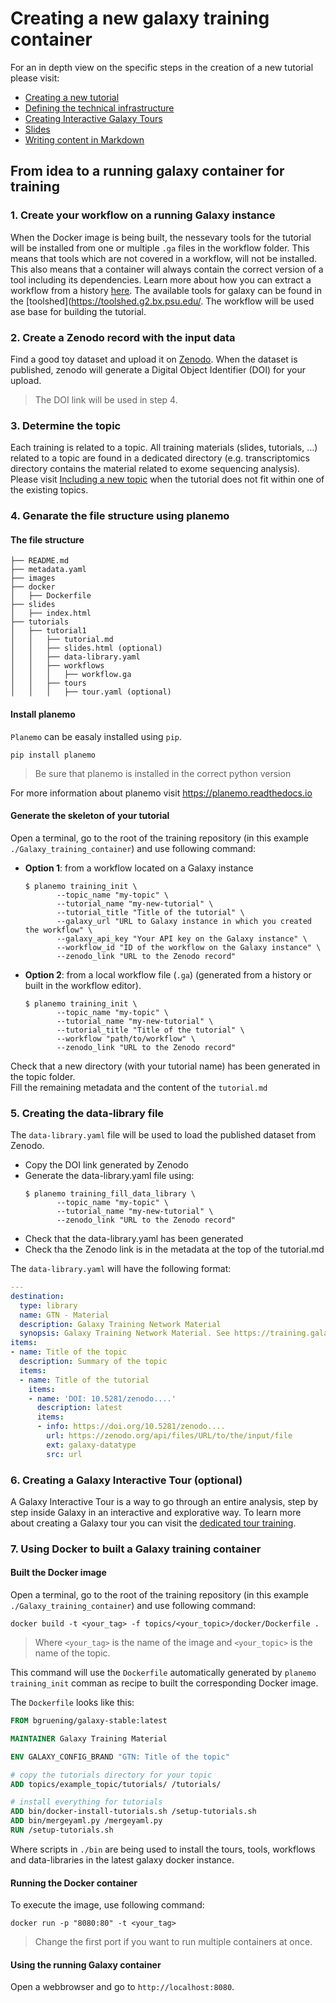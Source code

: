 # Creating a new galaxy training container

For an in depth view on the specific steps in the creation of a new tutorial please visit:

- [Creating a new tutorial](https://galaxyproject.github.io/training-material/topics/contributing/tutorials/create-new-tutorial/tutorial.html)
- [Defining the technical infrastructure](https://galaxyproject.github.io/training-material/topics/contributing/tutorials/create-new-tutorial-technical/tutorial.html)
- [Creating Interactive Galaxy Tours](https://galaxyproject.github.io/training-material/topics/contributing/tutorials/create-new-tutorial-tours/tutorial.html)
- [Slides](https://galaxyproject.github.io/training-material/topics/contributing/tutorials/create-new-tutorial-slides/slides.html#1)
- [Writing content in Markdown](https://galaxyproject.github.io/training-material/topics/contributing/tutorials/create-new-tutorial-content/tutorial.html)

## From idea to a running galaxy container for training

### 1. Create your workflow on a running Galaxy instance

When the Docker image is being built, the nessevary tools for the tutorial will be installed from one or multiple `.ga` files in the workflow folder. This  means that tools which are not covered in a workflow, will not be installed. This also means that a container will always contain the correct version of a tool including its dependencies.  Learn more about how you can extract a workflow from a history [here](https://galaxyproject.org/learn/advanced-workflow/extract/). The available tools for galaxy can be found in the [toolshed](https://toolshed.g2.bx.psu.edu/.
The workflow will be used ase base for building the tutorial. 

### 2. Create a Zenodo record with the input data

Find a good toy dataset and upload it on [Zenodo](https://zenodo.org/).
When the dataset is published, zenodo will generate a Digital Object Identifier (DOI) for your upload. 
> The DOI link will be used in step 4.

### 3. Determine the topic

Each training is related to a topic. All training materials (slides, tutorials, …) related to a topic are found in a dedicated directory (e.g. transcriptomics directory contains the material related to exome sequencing analysis). Please visit [Including a new topic](https://galaxyproject.github.io/training-material/topics/contributing/tutorials/create-new-topic/tutorial.html) when the tutorial does not fit within one of the existing topics.

### 4. Genarate the file structure using planemo

#### The file structure

```
├── README.md
├── metadata.yaml
├── images
├── docker
│   ├── Dockerfile
├── slides
│   ├── index.html
├── tutorials
│   ├── tutorial1
│   │   ├── tutorial.md
│   │   ├── slides.html (optional)
│   │   ├── data-library.yaml
│   │   ├── workflows
│   │   │   ├── workflow.ga
│   │   ├── tours
│   │   │   ├── tour.yaml (optional)
```


#### Install planemo

`Planemo` can be easaly installed using `pip`.  

```
pip install planemo
```
> Be sure that planemo is installed in the correct python version

For more information about planemo visit https://planemo.readthedocs.io

#### Generate the skeleton of your tutorial

Open a terminal, go to the root of the training repository (in this example `./Galaxy_training_container`) and use following command:
- __Option 1__: from a workflow located on a Galaxy instance
     ```shell
     $ planemo training_init \
            --topic_name "my-topic" \
            --tutorial_name "my-new-tutorial" \
            --tutorial_title "Title of the tutorial" \
            --galaxy_url "URL to Galaxy instance in which you created the workflow" \
            --galaxy_api_key "Your API key on the Galaxy instance" \
            --workflow_id "ID of the workflow on the Galaxy instance" \
            --zenodo_link "URL to the Zenodo record"
     ```
- __Option 2__: from a local workflow file (`.ga`) (generated from a history or built in the workflow editor). 

     ```shell
     $ planemo training_init \
            --topic_name "my-topic" \
            --tutorial_name "my-new-tutorial" \
            --tutorial_title "Title of the tutorial" \
            --workflow "path/to/workflow" \
            --zenodo_link "URL to the Zenodo record"
     ```
Check that a new directory (with your tutorial name) has been generated in the topic folder.\
Fill the remaining metadata and the content of the `tutorial.md`

### 5. Creating the data-library file

The `data-library.yaml` file will be used to load the published dataset from Zenodo. 
   - Copy the DOI link generated by Zenodo 
   - Generate the data-library.yaml file using:
     ```shell
     $ planemo training_fill_data_library \
            --topic_name "my-topic" \
            --tutorial_name "my-new-tutorial" \
            --zenodo_link "URL to the Zenodo record"
     ```
   - Check that the data-library.yaml has been generated
   - Check tha the Zenodo link is in the metadata at the top of the tutorial.md

The `data-library.yaml` will have the following format:
```yaml
---
destination:
  type: library
  name: GTN - Material
  description: Galaxy Training Network Material
  synopsis: Galaxy Training Network Material. See https://training.galaxyproject.org
items:
- name: Title of the topic
  description: Summary of the topic
  items:
  - name: Title of the tutorial
    items:
    - name: 'DOI: 10.5281/zenodo....'
      description: latest
      items:
      - info: https://doi.org/10.5281/zenodo....
        url: https://zenodo.org/api/files/URL/to/the/input/file
        ext: galaxy-datatype
        src: url
```

### 6. Creating a Galaxy Interactive Tour (optional)
A Galaxy Interactive Tour is a way to go through an entire analysis, step by step inside Galaxy in an interactive and explorative way.  To learn more about creating a Galaxy tour you can visit the [dedicated tour training](https://galaxyproject.github.io/training-material/topics/contributing/tutorials/create-new-tutorial-tours/tutorial.html).


### 7. Using Docker to built a Galaxy training container

#### Built the Docker image

Open a terminal, go to the root of the training repository (in this example `./Galaxy_training_container`) and use following command:

```
docker build -t <your_tag> -f topics/<your_topic>/docker/Dockerfile .
```

> Where `<your_tag>` is the name of the image and `<your_topic>` is the name of the topic.

This command will use the `Dockerfile` automatically generated by `planemo training_init` comman as recipe to built the corresponding Docker image.

The `Dockerfile` looks like this:

```Dockerfile
FROM bgruening/galaxy-stable:latest

MAINTAINER Galaxy Training Material

ENV GALAXY_CONFIG_BRAND "GTN: Title of the topic"

# copy the tutorials directory for your topic
ADD topics/example_topic/tutorials/ /tutorials/

# install everything for tutorials
ADD bin/docker-install-tutorials.sh /setup-tutorials.sh
ADD bin/mergeyaml.py /mergeyaml.py
RUN /setup-tutorials.sh
```

Where scripts in `./bin` are being used to install the tours, tools, workflows and data-libraries in the latest galaxy docker instance.


#### Running the Docker container

To execute the image, use following command:

```
docker run -p "8080:80" -t <your_tag>
```

> Change the first port if you want to run multiple containers at once.

#### Using the running Galaxy container

Open a webbrowser and go to `http://localhost:8080`.